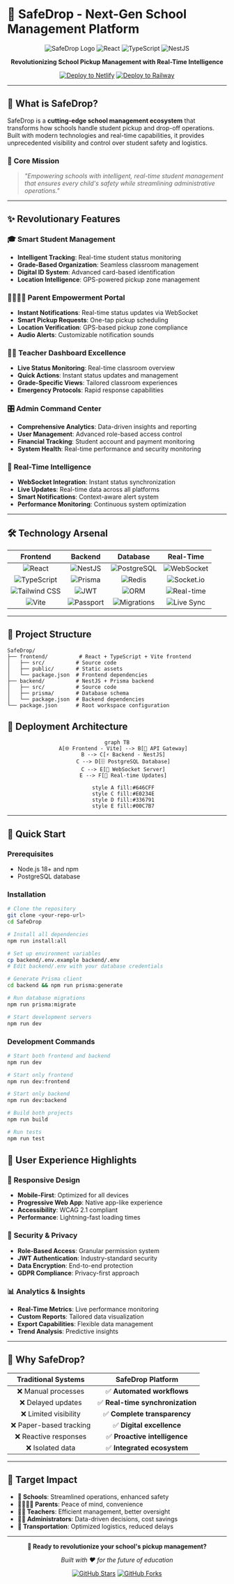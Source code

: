 # 🚀 SafeDrop - Next-Gen School Management Platform

<div align="center">

![SafeDrop Logo](https://img.shields.io/badge/SafeDrop-Platform-blue?style=for-the-badge&logo=school)
![React](https://img.shields.io/badge/React-18.0+-61DAFB?style=for-the-badge&logo=react)
![TypeScript](https://img.shields.io/badge/TypeScript-5.0+-3178C6?style=for-the-badge&logo=typescript)
![NestJS](https://img.shields.io/badge/NestJS-10.0+-E0234E?style=for-the-badge&logo=nestjs)

**Revolutionizing School Pickup Management with Real-Time Intelligence**

[![Deploy to Netlify](https://img.shields.io/badge/Deploy%20to-Netlify-00C7B7?style=for-the-badge&logo=netlify)](https://netlify.com)
[![Deploy to Railway](https://img.shields.io/badge/Deploy%20to-Railway-0B0D0E?style=for-the-badge&logo=railway)](https://railway.app)

</div>

---

## 🌟 **What is SafeDrop?**

SafeDrop is a **cutting-edge school management ecosystem** that transforms how schools handle student pickup and drop-off operations. Built with modern technologies and real-time capabilities, it provides unprecedented visibility and control over student safety and logistics.

### 🎯 **Core Mission**
> *"Empowering schools with intelligent, real-time student management that ensures every child's safety while streamlining administrative operations."*

---

## ✨ **Revolutionary Features**

### 🎓 **Smart Student Management**
- **Intelligent Tracking**: Real-time student status monitoring
- **Grade-Based Organization**: Seamless classroom management
- **Digital ID System**: Advanced card-based identification
- **Location Intelligence**: GPS-powered pickup zone management

### 👨‍👩‍👧‍👦 **Parent Empowerment Portal**
- **Instant Notifications**: Real-time status updates via WebSocket
- **Smart Pickup Requests**: One-tap pickup scheduling
- **Location Verification**: GPS-based pickup zone compliance
- **Audio Alerts**: Customizable notification sounds

### 👨‍🏫 **Teacher Dashboard Excellence**
- **Live Status Monitoring**: Real-time classroom overview
- **Quick Actions**: Instant status updates and management
- **Grade-Specific Views**: Tailored classroom experiences
- **Emergency Protocols**: Rapid response capabilities

### 🎛️ **Admin Command Center**
- **Comprehensive Analytics**: Data-driven insights and reporting
- **User Management**: Advanced role-based access control
- **Financial Tracking**: Student account and payment monitoring
- **System Health**: Real-time performance and security monitoring

### 🔄 **Real-Time Intelligence**
- **WebSocket Integration**: Instant status synchronization
- **Live Updates**: Real-time data across all platforms
- **Smart Notifications**: Context-aware alert system
- **Performance Monitoring**: Continuous system optimization

---

## 🛠️ **Technology Arsenal**

<div align="center">

| **Frontend** | **Backend** | **Database** | **Real-Time** |
|:-------------:|:------------:|:-------------:|:--------------:|
| ![React](https://img.shields.io/badge/React-18.0+-61DAFB?logo=react&logoColor=white) | ![NestJS](https://img.shields.io/badge/NestJS-10.0+-E0234E?logo=nestjs&logoColor=white) | ![PostgreSQL](https://img.shields.io/badge/PostgreSQL-13+-336791?logo=postgresql&logoColor=white) | ![WebSocket](https://img.shields.io/badge/WebSocket-Real--Time-00C7B7?logo=websocket&logoColor=white) |
| ![TypeScript](https://img.shields.io/badge/TypeScript-5.0+-3178C6?logo=typescript&logoColor=white) | ![Prisma](https://img.shields.io/badge/Prisma-6.0+-2D3748?logo=prisma&logoColor=white) | ![Redis](https://img.shields.io/badge/Redis-Cache-DC382D?logo=redis&logoColor=white) | ![Socket.io](https://img.shields.io/badge/Socket.io-4.0+-010101?logo=socket.io&logoColor=white) |
| ![Tailwind CSS](https://img.shields.io/badge/Tailwind-3.0+-38B2AC?logo=tailwind-css&logoColor=white) | ![JWT](https://img.shields.io/badge/JWT-Auth-000000?logo=json-web-tokens&logoColor=white) | ![ORM](https://img.shields.io/badge/ORM-Powered-00C7B7?logo=prisma&logoColor=white) | ![Real-time](https://img.shields.io/badge/Real--time-Updates-00C7B7?logo=clock&logoColor=white) |
| ![Vite](https://img.shields.io/badge/Vite-5.0+-646CFF?logo=vite&logoColor=white) | ![Passport](https://img.shields.io/badge/Passport-Auth-34E27A?logo=passport&logoColor=white) | ![Migrations](https://img.shields.io/badge/Migrations-Auto-00C7B7?logo=database&logoColor=white) | ![Live Sync](https://img.shields.io/badge/Live-Sync-00C7B7?logo=refresh&logoColor=white) |

</div>

---

## 🚀 **Project Structure**

```
SafeDrop/
├── frontend/          # React + TypeScript + Vite frontend
│   ├── src/          # Source code
│   ├── public/       # Static assets
│   └── package.json  # Frontend dependencies
├── backend/          # NestJS + Prisma backend
│   ├── src/          # Source code
│   ├── prisma/       # Database schema
│   └── package.json  # Backend dependencies
└── package.json      # Root workspace configuration
```

## 🚀 **Deployment Architecture**

<div align="center">

```mermaid
graph TB
    A[🌐 Frontend - Vite] --> B[🔌 API Gateway]
    B --> C[⚡ Backend - NestJS]
    C --> D[🗄️ PostgreSQL Database]
    C --> E[📡 WebSocket Server]
    E --> F[📱 Real-time Updates]
    
    style A fill:#646CFF
    style C fill:#E0234E
    style D fill:#336791
    style E fill:#00C7B7
```

</div>

---

## 🚀 **Quick Start**

### Prerequisites
- Node.js 18+ and npm
- PostgreSQL database

### Installation
```bash
# Clone the repository
git clone <your-repo-url>
cd SafeDrop

# Install all dependencies
npm run install:all

# Set up environment variables
cp backend/.env.example backend/.env
# Edit backend/.env with your database credentials

# Generate Prisma client
cd backend && npm run prisma:generate

# Run database migrations
npm run prisma:migrate

# Start development servers
npm run dev
```

### Development Commands
```bash
# Start both frontend and backend
npm run dev

# Start only frontend
npm run dev:frontend

# Start only backend
npm run dev:backend

# Build both projects
npm run build

# Run tests
npm run test
```

## 🎨 **User Experience Highlights**

### 📱 **Responsive Design**
- **Mobile-First**: Optimized for all devices
- **Progressive Web App**: Native app-like experience
- **Accessibility**: WCAG 2.1 compliant
- **Performance**: Lightning-fast loading times

### 🔐 **Security & Privacy**
- **Role-Based Access**: Granular permission system
- **JWT Authentication**: Industry-standard security
- **Data Encryption**: End-to-end protection
- **GDPR Compliance**: Privacy-first approach

### 📊 **Analytics & Insights**
- **Real-Time Metrics**: Live performance monitoring
- **Custom Reports**: Tailored data visualization
- **Export Capabilities**: Flexible data management
- **Trend Analysis**: Predictive insights

---

## 🌟 **Why SafeDrop?**

| **Traditional Systems** | **SafeDrop Platform** |
|:----------------------:|:---------------------:|
| ❌ Manual processes | ✅ **Automated workflows** |
| ❌ Delayed updates | ✅ **Real-time synchronization** |
| ❌ Limited visibility | ✅ **Complete transparency** |
| ❌ Paper-based tracking | ✅ **Digital excellence** |
| ❌ Reactive responses | ✅ **Proactive intelligence** |
| ❌ Isolated data | ✅ **Integrated ecosystem** |

---

## 🎯 **Target Impact**

- **🏫 Schools**: Streamlined operations, enhanced safety
- **👨‍👩‍👧‍👦 Parents**: Peace of mind, convenience
- **👨‍🏫 Teachers**: Efficient management, better oversight
- **👨‍💼 Administrators**: Data-driven decisions, cost savings
- **🚌 Transportation**: Optimized logistics, reduced delays

---

<div align="center">

**🚀 Ready to revolutionize your school's pickup management?**

*Built with ❤️ for the future of education*

[![GitHub Stars](https://img.shields.io/github/stars/gns-x/SafeDrop?style=social)](https://github.com/gns-x/SafeDrop)
[![GitHub Forks](https://img.shields.io/github/forks/gns-x/SafeDrop?style=social)](https://github.com/gns-x/SafeDrop)

</div>
